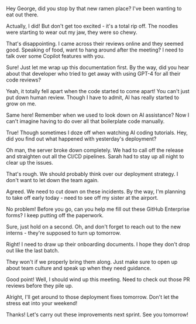 Hey George, did you stop by that new ramen place? I've been wanting to eat out there.

Actually, I did! But don't get too excited - it's a total rip off. The noodles were starting to wear out my jaw, they were so chewy.

That's disappointing. I came across their reviews online and they seemed good. Speaking of food, want to hang around after the meeting? I need to talk over some Copilot features with you.

Sure! Just let me wrap up this documentation first. By the way, did you hear about that developer who tried to get away with using GPT-4 for all their code reviews?

Yeah, it totally fell apart when the code started to come apart! You can't just put down human review. Though I have to admit, AI has really started to grow on me.

Same here! Remember when we used to look down on AI assistance? Now I can't imagine having to do over all that boilerplate code manually.

True! Though sometimes I doze off when watching AI coding tutorials. Hey, did you find out what happened with yesterday's deployment?

Oh man, the server broke down completely. We had to call off the release and straighten out all the CI/CD pipelines. Sarah had to stay up all night to clear up the issues.

That's rough. We should probably think over our deployment strategy. I don't want to let down the team again.

Agreed. We need to cut down on these incidents. By the way, I'm planning to take off early today - need to see off my sister at the airport.

No problem! Before you go, can you help me fill out these GitHub Enterprise forms? I keep putting off the paperwork.

Sure, just hold on a second. Oh, and don't forget to reach out to the new interns - they're supposed to turn up tomorrow.

Right! I need to draw up their onboarding documents. I hope they don't drop out like the last batch.

They won't if we properly bring them along. Just make sure to open up about team culture and speak up when they need guidance.

Good point! Well, I should wind up this meeting. Need to check out those PR reviews before they pile up.

Alright, I'll get around to those deployment fixes tomorrow. Don't let the stress eat into your weekend!

Thanks! Let's carry out these improvements next sprint. See you tomorrow!